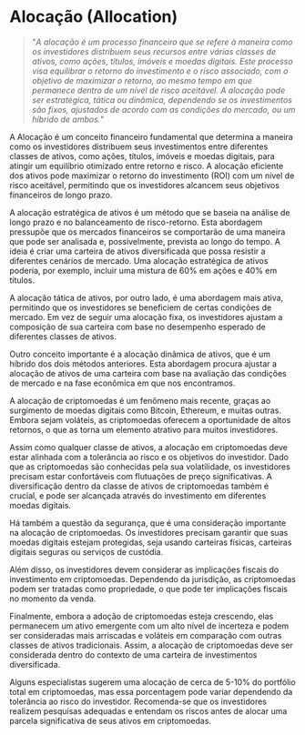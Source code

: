 # Alocação (Allocation)

>"*A alocação é um processo financeiro que se refere à maneira como os investidores distribuem seus recursos entre várias classes de ativos, como ações, títulos, imóveis e moedas digitais. Este processo visa equilibrar o retorno do investimento e o risco associado, com o objetivo de maximizar o retorno, ao mesmo tempo em que permanece dentro de um nível de risco aceitável. A alocação pode ser estratégica, tática ou dinâmica, dependendo se os investimentos são fixos, ajustados de acordo com as condições do mercado, ou um híbrido de ambos.*"

A Alocação é um conceito financeiro fundamental que determina a maneira como os investidores distribuem seus investimentos entre diferentes classes de ativos, como ações, títulos, imóveis e moedas digitais, para atingir um equilíbrio otimizado entre retorno e risco. A alocação eficiente dos ativos pode maximizar o retorno do investimento (ROI) com um nível de risco aceitável, permitindo que os investidores alcancem seus objetivos financeiros de longo prazo.

A alocação estratégica de ativos é um método que se baseia na análise de longo prazo e no balanceamento de risco-retorno. Esta abordagem pressupõe que os mercados financeiros se comportarão de uma maneira que pode ser analisada e, possivelmente, prevista ao longo do tempo. A ideia é criar uma carteira de ativos diversificada que possa resistir a diferentes cenários de mercado. Uma alocação estratégica de ativos poderia, por exemplo, incluir uma mistura de 60% em ações e 40% em títulos.

A alocação tática de ativos, por outro lado, é uma abordagem mais ativa, permitindo que os investidores se beneficiem de certas condições de mercado. Em vez de seguir uma alocação fixa, os investidores ajustam a composição de sua carteira com base no desempenho esperado de diferentes classes de ativos.

Outro conceito importante é a alocação dinâmica de ativos, que é um híbrido dos dois métodos anteriores. Esta abordagem procura ajustar a alocação de ativos de uma carteira com base na avaliação das condições de mercado e na fase econômica em que nos encontramos.

A alocação de criptomoedas é um fenômeno mais recente, graças ao surgimento de moedas digitais como Bitcoin, Ethereum, e muitas outras. Embora sejam voláteis, as criptomoedas oferecem a oportunidade de altos retornos, o que as torna um elemento atrativo para muitos investidores.

Assim como qualquer classe de ativos, a alocação em criptomoedas deve estar alinhada com a tolerância ao risco e os objetivos do investidor. Dado que as criptomoedas são conhecidas pela sua volatilidade, os investidores precisam estar confortáveis com flutuações de preço significativas. A diversificação dentro da classe de ativos de criptomoedas também é crucial, e pode ser alcançada através do investimento em diferentes moedas digitais.

Há também a questão da segurança, que é uma consideração importante na alocação de criptomoedas. Os investidores precisam garantir que suas moedas digitais estejam protegidas, seja usando carteiras físicas, carteiras digitais seguras ou serviços de custódia.

Além disso, os investidores devem considerar as implicações fiscais do investimento em criptomoedas. Dependendo da jurisdição, as criptomoedas podem ser tratadas como propriedade, o que pode ter implicações fiscais no momento da venda.

Finalmente, embora a adoção de criptomoedas esteja crescendo, elas permanecem um ativo emergente com um alto nível de incerteza e podem ser consideradas mais arriscadas e voláteis em comparação com outras classes de ativos tradicionais. Assim, a alocação de criptomoedas deve ser considerada dentro do contexto de uma carteira de investimentos diversificada. 

Alguns especialistas sugerem uma alocação de cerca de 5-10% do portfólio total em criptomoedas, mas essa porcentagem pode variar dependendo da tolerância ao risco do investidor. Recomenda-se que os investidores realizem pesquisas adequadas e entendam os riscos antes de alocar uma parcela significativa de seus ativos em criptomoedas.
